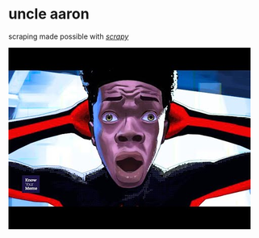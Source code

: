 # uncle aaron

scraping made possible with [*scrapy*](https://scrapy.org/)

![](./../../asset/miles_morales.jpg)